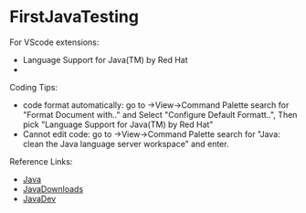 # FirstJavaTesting
For VScode extensions:
- Language Support for Java(TM) by Red Hat
- 

Coding Tips:
- code format automatically: go to ->View->Command Palette search for "Format Document with.." and Select "Configure Default Formatt..", Then pick "Language Support for Java(TM) by Red Hat"
- Cannot edit code: go to ->View->Command Palette search for "Java: clean the Java language server workspace" and enter.

Reference Links:
- [Java](https://www.java.com/en/)
- [JavaDownloads](https://www.oracle.com/java/technologies/downloads/)
- [JavaDev](https://www.oracle.com/java/technologies/)

